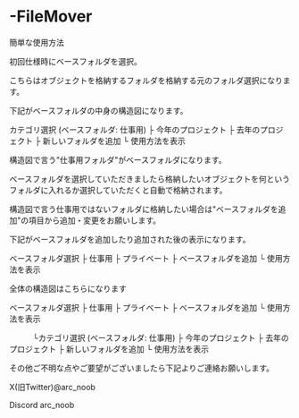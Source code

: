# -FileMover
簡単な使用方法

初回仕様時にベースフォルダを選択。

こちらはオブジェクトを格納するフォルダを格納する元のフォルダ選択になります。

下記がベースフォルダの中身の構造図になります。

カテゴリ選択 (ベースフォルダ: 仕事用)
├ 今年のプロジェクト
├ 去年のプロジェクト
├ 新しいフォルダを追加
└ 使用方法を表示

構造図で言う"仕事用フォルダ"がベースフォルダになります。

ベースフォルダを選択していただきましたら格納したいオブジェクトを何というフォルダに入れるか選択していただくと自動で格納されます。



構造図で言う仕事用ではないフォルダに格納したい場合は"ベースフォルダを追加"の項目から追加・変更をお願いします。

下記がベースフォルダを追加したり追加された後の表示になります。

ベースフォルダ選択
├ 仕事用
├ プライベート 
├ ベースフォルダを追加
└ 使用方法を表示



全体の構造図はこちらになります

ベースフォルダ選択
├ 仕事用
├ プライベート 
├ ベースフォルダを追加
└ 使用方法を表示

　　　└カテゴリ選択 (ベースフォルダ: 仕事用)
	├ 今年のプロジェクト
	├ 去年のプロジェクト
	├ 新しいフォルダを追加
	└ 使用方法を表示





その他ご不明な点やご要望がございましたら下記よりご連絡お願いします。

X(旧Twitter)@arc_noob

Discord  arc_noob
